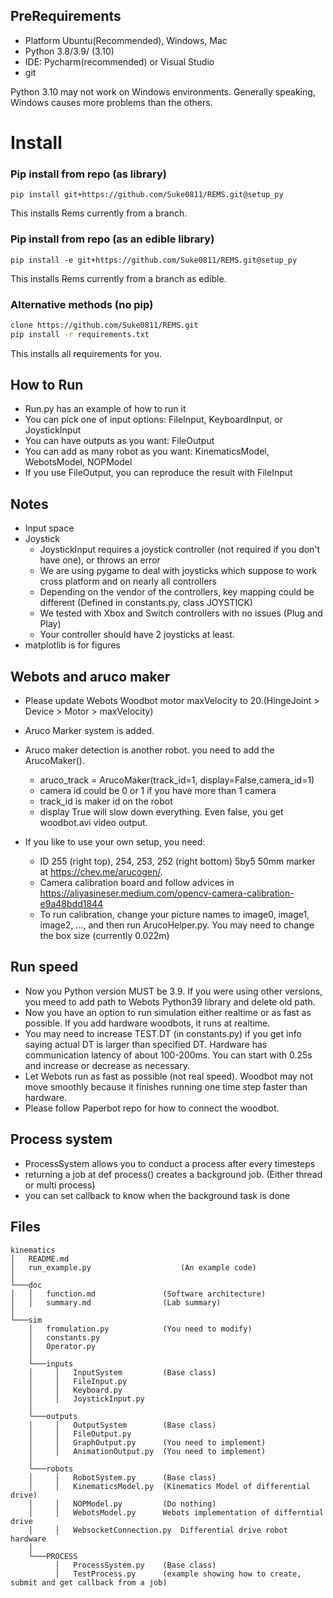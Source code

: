 
## PreRequirements 
- Platform Ubuntu(Recommended), Windows, Mac
- Python 3.8/3.9/ (3.10)
- IDE: Pycharm(recommended) or Visual Studio
- git

Python 3.10 may not work on Windows environments.
Generally speaking, Windows causes more problems than the others. 

# Install
### Pip install from repo (as library)
```shell
pip install git+https://github.com/Suke0811/REMS.git@setup_py
```
This installs Rems currently from a branch. 

### Pip install from repo (as an edible library)
```shell
pip install -e git+https://github.com/Suke0811/REMS.git@setup_py
```
This installs Rems currently from a branch as edible. 

### Alternative methods (no pip)

```bash
clone https://github.com/Suke0811/REMS.git
pip install -r requirements.txt
```
This installs all requirements for you.


## How to Run
- Run.py has an example of how to run it
- You can pick one of input options: FileInput, KeyboardInput, or JoystickInput
- You can have outputs as you want: FileOutput
- You can add as many robot as you want: KinematicsModel, WebotsModel, NOPModel
- If you use FileOutput, you can reproduce the result with FileInput


## Notes
- Input space
- Joystick
  - JoystickInput requires a joystick controller (not required if you don't have one), or throws an error
  - We are using pygame to deal with joysticks which suppose to work cross platform and on nearly all controllers
  - Depending on the vendor of the controllers, key mapping could be different (Defined in constants.py, class JOYSTICK)
  - We tested with Xbox and Switch controllers with no issues (Plug and Play)
  - Your controller should have 2 joysticks at least.
- matplotlib is for figures


## Webots and aruco maker
- Please update Webots Woodbot motor maxVelocity to 20.(HingeJoint > Device > Motor > maxVelocity)
- Aruco Marker system is added. 
- Aruco maker detection is another robot. you need to add the ArucoMaker().
  - aruco_track = ArucoMaker(track_id=1, display=False,camera_id=1)
  - camera id could be 0 or 1 if you have more than 1 camera
  - track_id is maker id on the robot
  - display True will slow down everything. Even false, you get woodbot.avi video output.

- If you like to use your own setup, you need: 
  - ID 255 (right top), 254, 253, 252 (right bottom) 5by5 50mm marker at https://chev.me/arucogen/.
  - Camera calibration board and follow advices in https://aliyasineser.medium.com/opencv-camera-calibration-e9a48bdd1844
  - To run calibration, change your picture names to image0, image1, image2, ..., and then run ArucoHelper.py. You may need to change the box size (currently 0.022m)
  
## Run speed 
- Now you Python version MUST be 3.9. If you were using other versions, you meed to add path to Webots Python39 library and delete old path. 
- Now you have an option to run simulation either realtime or as fast as possible. If you add hardware woodbots, it runs at realtime.
- You may need to increase TEST.DT (in constants.py) if you get info saying actual DT is larger than specified DT. Hardware has communication latency of about 100-200ms. You can start with 0.25s and increase or decrease as necessary. 
- Let Webots run as fast as possible (not real speed). Woodbot may not move smoothly because it finishes running one time step faster than hardware. 
- Please follow Paperbot repo for how to connect the woodbot. 

## Process system
- ProcessSystem allows you to conduct a process after every timesteps
- returning a job at def process() creates a background job. (Either thread or multi process)
- you can set callback to know when the background task is done


## Files
```
kinematics
│   README.md
│   run_example.py                    (An example code)   
│
└───doc
│   │   function.md               (Software architecture)
│   │   summary.md                (Lab summary)
│
└───sim
    │   fromulation.py            (You need to modify)
    │   constants.py
    │   Operator.py 
    │
    └───inputs
    │     │   InputSystem         (Base class)
    │     │   FileInput.py
    │     │   Keyboard.py
    │     │   JoystickInput.py 
    │
    └───outputs
    │     │   OutputSystem        (Base class)
    │     │   FileOutput.py
    │     │   GraphOutput.py      (You need to implement)
    │     │   AnimationOutput.py  (You need to implement)
    │
    └───robots
    │     │   RobotSystem.py      (Base class)
    │     │   KinematicsModel.py  (Kinematics Model of differential drive)
    │     │   NOPModel.py         (Do nothing)
    │     │   WebotsModel.py      Webots implementation of differntial drive
    │     │   WebsocketConnection.py  Differential drive robot hardware 
    │ 
    └───PROCESS
          │   ProcessSystem.py    (Base class)
          │   TestProcess.py      (example showing how to create, submit and get callback from a job)

```  
